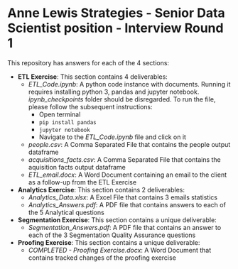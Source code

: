 # Anne Lewis Strategies - Senior Data Scientist position - Interview Round 1

This repository has answers for each of the 4 sections:
* **ETL Exercise**: This section contains 4 deliverables:
  * *ETL_Code.ipynb*: A python code instance with documents. Running it requires installing python 3, pandas and jupyter notebook. *ipynb_checkpoints* folder should be disregarded. To run the file, please follow the subsequent instructions:
    * Open terminal
    * ```pip install pandas```
    * ```jupyter notebook```
    * Navigate to the *ETL_Code.ipynb* file and click on it
  * *people.csv*: A Comma Separated File that contains the people output dataframe
  * *acquisitions_facts.csv*: A Comma Separated File that contains the aquisition facts output dataframe
  * *ETL_email.docx*: A Word Document containing an email to the client as a follow-up from the ETL Exercise
* **Analytics Exercise**: This section contains 2 deliverables:
  * *Analytics_Data.xlsx*: A Excel File that contains 3 emails statistics
  * *Analytics_Answers.pdf*: A PDF file that contains answers to each of the 5 Analytical questions
* **Segmentation Exercise**: This section contains a unique deliverable:
  * *Segmentation_Answers.pdf*: A PDF file that contains an answer to each of the 3 Segmentation Quality Assurance questions
* **Proofing Exercise**: This section contains a unique deliverable:
  * *COMPLETED - Proofing Exercise.docx*: A Word Document that contains tracked changes of the proofing exercise
